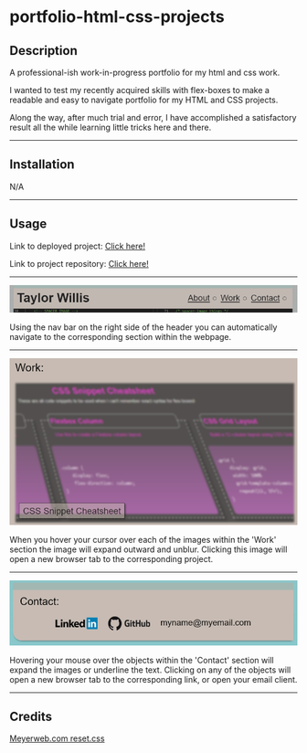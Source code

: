 # portfolio-html-css-projects

## Description
A professional-ish work-in-progress portfolio for my html and css work.

I wanted to test my recently acquired skills with flex-boxes to make a readable and easy to navigate portfolio for my HTML and CSS projects.

Along the way, after much trial and error, I have accomplished a satisfactory result all the while learning little tricks here and there.

---
## Installation

N/A

---
## Usage

Link to deployed project: [Click here!](https://t-willis.github.io/portfolio-html-css-projects/)

Link to project repository: [Click here!](https://github.com/t-willis/portfolio-html-css-projects)

---


![Webpage Header/Nav Bar screenshot](./assets/images/README-Header.png)

Using the nav bar on the right side of the header you can automatically navigate to the corresponding section within the webpage.

---

![Work section screenshot](./assets/images/README-Work.png)

When you hover your cursor over each of the images within the 'Work' section the image will expand outward and unblur. Clicking this image will open a new browser tab to the corresponding project.

---

![Contact section screenshot](./assets/images/README-Contact.png)

Hovering your mouse over the objects within the 'Contact' section will expand the images or underline the text. Clicking on any of the objects will open a new browser tab to the corresponding link, or open your email client.

---
## Credits

[Meyerweb.com reset.css](https://meyerweb.com/eric/tools/css/reset/)